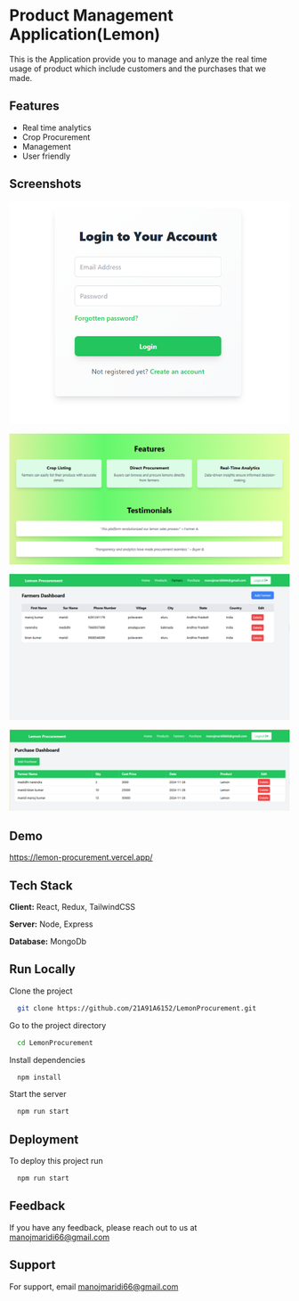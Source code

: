 
# Product Management Application(Lemon)

This is the Application provide you to manage and anlyze the real time usage of product which include customers and the purchases that we made.
## Features

- Real time analytics
- Crop Procurement
- Management
- User friendly


## Screenshots

![App Screenshot](https://raw.githubusercontent.com/21A91A6152/LemonProcurement/main/images/img1.png)

![App Screenshot](https://raw.githubusercontent.com/21A91A6152/LemonProcurement/main/images/img3.png)

![App Screenshot](https://raw.githubusercontent.com/21A91A6152/LemonProcurement/main/images/img-4.png)

![App Screenshot](https://raw.githubusercontent.com/21A91A6152/LemonProcurement/main/images/img5.png)

## Demo

https://lemon-procurement.vercel.app/
## Tech Stack

**Client:** React, Redux, TailwindCSS

**Server:** Node, Express

**Database:** MongoDb
## Run Locally

Clone the project

```bash
  git clone https://github.com/21A91A6152/LemonProcurement.git
```

Go to the project directory

```bash
  cd LemonProcurement
```

Install dependencies

```bash
  npm install
```

Start the server

```bash
  npm run start
```


## Deployment

To deploy this project run

```bash
  npm run start
```


## Feedback

If you have any feedback, please reach out to us at manojmaridi66@gmail.com


## Support

For support, email  manojmaridi66@gmail.com 
